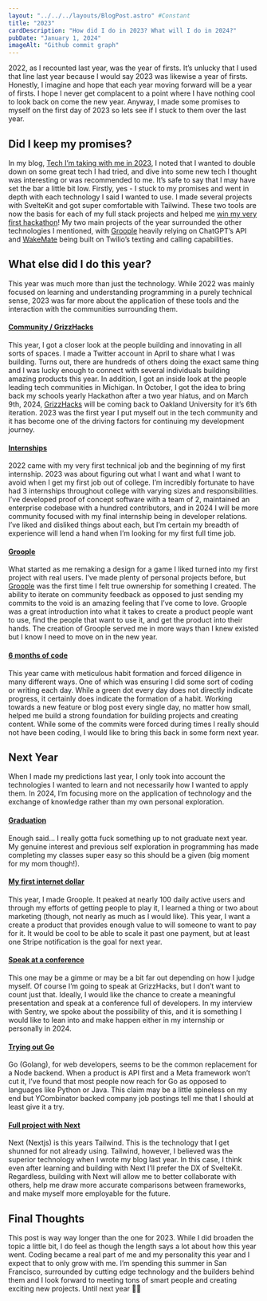 ```yaml
---
layout: "../../../layouts/BlogPost.astro" #Constant
title: "2023"
cardDescription: "How did I do in 2023? What will I do in 2024?"
pubDate: "January 1, 2024"
imageAlt: "Github commit graph"
---
```

2022, as I recounted last year, was the year of firsts. It’s unlucky that I used that line last year because I would say 2023 was likewise a year of firsts. Honestly, I imagine and hope that each year moving forward will be a year of firsts. I hope I never get complacent to a point where I have nothing cool to look back on come the new year. Anyway, I made some promises to myself on the first day of 2023 so lets see if I stuck to them over the last year.

## Did I keep my promises?

In my blog, [Tech I’m taking with me in 2023](https://joemmalatesta.com/writing/2022), I noted that I wanted to double down on some great tech I had tried, and dive into some new tech I thought was interesting or was recommended to me. It’s safe to say that I may have set the bar a little bit low. Firstly, yes - I stuck to my promises and went in depth with each technology I said I wanted to use. I made several projects with SvelteKit and got super comfortable with Tailwind. These two tools are now the basis for each of my full stack projects and helped me [win my very first hackathon](https://twitter.com/joemmalatesta/status/1716219202787262813)! My two main projects of the year surrounded the other technologies I mentioned, with [Groople](https://groople.xyz) heavily relying on ChatGPT’s API and [WakeMate](https://wakemate.joemmalatesta.com) being built on Twilio’s texting and calling capabilities.

## What else did I do this year?

This year was much more than just the technology. While 2022 was mainly focused on learning and understanding programming in a purely technical sense, 2023 was far more about the application of these tools and the interaction with the communities surrounding them. 

#### <ins>Community / GrizzHacks</ins>

This year, I got a closer look at the people building and innovating in all sorts of spaces. I made a Twitter account in April to share what I was building. Turns out, there are hundreds of others doing the exact same thing and I was lucky enough to connect with several individuals building amazing products this year. In addition, I got an inside look at the people leading tech communities in Michigan. In October, I got the idea to bring back my schools yearly Hackathon after a two year hiatus, and on March 9th, 2024, [GrizzHacks](https://grizzhacks.org) will be coming back to Oakland University for it’s 6th iteration. 2023 was the first year I put myself out in the tech community and it has become one of the driving factors for continuing my development journey.

#### <ins>Internships</ins>

2022 came with my very first technical job and the beginning of my first internship. 2023 was about figuring out what I want and what I want to avoid when I get my first job out of college. I’m incredibly fortunate to have had 3 internships throughout college with varying sizes and responsibilities. I’ve developed proof of concept software with a team of 2, maintained an enterprise codebase with a hundred contributors, and in 2024 I will be more community focused with my final internship being in developer relations. I’ve liked and disliked things about each, but I’m certain my breadth of experience will lend a hand when I’m looking for my first full time job.

#### <ins>Groople</ins>

What started as me remaking a design for a game I liked turned into my first project with real users. I’ve made plenty of personal projects before, but [Groople](https://groople.xyz) was the first time I felt true ownership for something I created. The ability to iterate on community feedback as opposed to just sending my commits to the void is an amazing feeling that I’ve come to love. Groople was a great introduction into what it takes to create a product people want to use, find the people that want to use it, and get the product into their hands. The creation of Groople served me in more ways than I knew existed but I know I need to move on in the new year.

#### <ins>6 months of code</ins>

This year came with meticulous habit formation and forced diligence in many different ways. One of which was ensuring I did some sort of coding or writing each day. While a green dot every day does not directly indicate progress, it certainly does indicate the formation of a habit. Working towards a new feature or blog post every single day, no matter how small, helped me build a strong foundation for building projects and creating content. While some of the commits were forced during times I really should not have been coding, I would like to bring this back in some form next year.

## Next Year

When I made my predictions last year, I only took into account the technologies I wanted to learn and not necessarily how I wanted to apply them. In 2024, I’m focusing more on the application of technology and the exchange of knowledge rather than my own personal exploration. 

#### <ins>Graduation</ins>

Enough said... I really gotta fuck something up to not graduate next year. My genuine interest and previous self exploration in programming has made completing my classes super easy so this should be a given (big moment for my mom though!).

#### <ins>My first internet dollar</ins>

This year, I made Groople. It peaked at nearly 100 daily active users and through my efforts of getting people to play it, I learned a thing or two about marketing (though, not nearly as much as I would like). This year, I want a create a product that provides enough value to will someone to want to pay for it. It would be cool to be able to scale it past one payment, but at least one Stripe notification is the goal for next year.

#### <ins>Speak at a conference</ins>

This one may be a gimme or may be a bit far out depending on how I judge myself. Of course I’m going to speak at GrizzHacks, but I don’t want to count just that. Ideally, I would like the chance to create a meaningful presentation and speak at a conference full of developers. In my interview with Sentry, we spoke about the possibility of this, and it is something I would like to lean into and make happen either in my internship or personally in 2024.

#### <ins>Trying out Go</ins>

Go (Golang), for web developers, seems to be the common replacement for a Node backend. When a product is API first and a Meta framework won’t cut it, I’ve found that most people now reach for Go as opposed to languages like Python or Java. This claim may be a little spineless on my end but YCombinator backed company job postings tell me that I should at least give it a try.

#### <ins>Full project with Next</ins>

Next (Nextjs) is this years Tailwind. This is the technology that I get shunned for not already using. Tailwind, however, I believed was the superior technology when I wrote my blog last year. In this case, I think even after learning and building with Next I’ll prefer the DX of SvelteKit. Regardless, building with Next will allow me to better collaborate with others, help me draw more accurate comparisons between frameworks, and make myself more employable for the future. 

## Final Thoughts

This post is way way longer than the one for 2023. While I did broaden the topic a little bit, I do feel as though the length says a lot about how this year went. Coding became a real part of me and my personality this year and I expect that to only grow with me. I’m spending this summer in San Francisco, surrounded by cutting edge technology and the builders behind them and I look forward to meeting tons of smart people and creating exciting new projects. Until next year 👋🏼